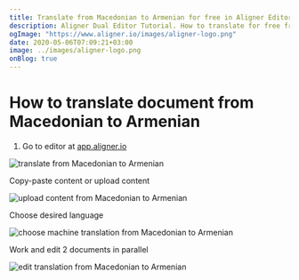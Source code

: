 ```yaml
---
title: Translate from Macedonian to Armenian for free in Aligner Editor
description: Aligner Dual Editor Tutorial. How to translate for free from Macedonian to Armenian. Aligner is multilingual document management platform. 
ogImage: "https://www.aligner.io/images/aligner-logo.png"
date: 2020-05-06T07:09:21+03:00
image: ../images/aligner-logo.png
onBlog: true
---
```


# How to translate document from Macedonian to Armenian

1. Go to editor at [app.aligner.io](https://app.aligner.io "Aligner App web page")

![translate from Macedonian to Armenian](../aligner-blank-editor.png "translate from Macedonian to Armenian")

Copy-paste content or upload content

![upload content from Macedonian to Armenian](../aligner-uploaded-document.png "upload content from Macedonian to Armenian")

Choose desired language

![choose machine translation from Macedonian to Armenian](../aligner-language-dropdown.png "choose machine translation from Macedonian to Armenian")

Work and edit 2 documents in parallel

![edit translation from Macedonian to Armenian](../aligner-double-sitded-editor.png "edit translation from Macedonian to Armenian")

